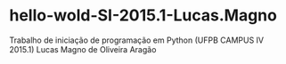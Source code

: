 # hello-wold-SI-2015.1-Lucas.Magno
Trabalho de iniciação de programação em Python (UFPB CAMPUS IV 2015.1) Lucas Magno de Oliveira Aragão 
